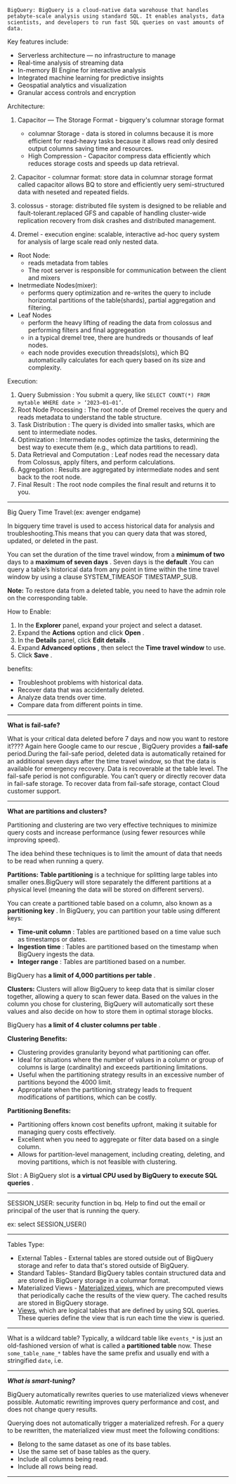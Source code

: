     BigQuery: BigQuery is a cloud-native data warehouse that handles petabyte-scale analysis using standard SQL. It enables analysts, data scientists, and developers to run fast SQL queries on vast amounts of data.

Key features include:

* Serverless architecture — no infrastructure to manage
* Real-time analysis of streaming data
* In-memory BI Engine for interactive analysis
* Integrated machine learning for predictive insights
* Geospatial analytics and visualization
* Granular access controls and encryption

Architecture:

1. Capacitor — The Storage Format - bigquery's columnar storage format
   * columnar Storage - data is stored in columns because it is more efficient for read-heavy tasks because it allows read only desired output columns saving time and resources.
   * High Compression - Capacitor compress data efficiently which reduces storage costs and speeds up data retrieval.


1. Capacitor - columnar format: store data in columnar storage format called capacitor allows BQ to store and efficiently uery semi-structured data with neseted and repeated fields.
2. colossus - storage: distributed file system is designed to be reliable and fault-tolerant.replaced GFS and capable of handling cluster-wide replication recovery from disk crashes and distributed management.
3. Dremel - execution engine: scalable, interactive ad-hoc query system for analysis of large scale read only nested data.

* Root Node:
  * reads metadata from tables
  * The root server is responsible for communication between the client and mixers
* Inetrmediate Nodes(mixer):
  * performs query optimization and re-writes the query to include horizontal partitions of the table(shards), partial aggregation and filtering.
* Leaf Nodes
  * perform the heavy lifting of reading the data from colossus and performing filters and final aggregeation
  * in a typical dremel tree, there are hundreds or thousands of leaf nodes.
  * each node provides execution threads(slots), which BQ automatically calculates for each query based on its size and complexity.

Execution:

1. Query Submission : You submit a query, like `SELECT COUNT(*) FROM mytable WHERE date > ‘2023–01–01’`.
2. Root Node Processing : The root node of Dremel receives the query and reads metadata to understand the table structure.
3. Task Distribution : The query is divided into smaller tasks, which are sent to intermediate nodes.
4. Optimization : Intermediate nodes optimize the tasks, determining the best way to execute them (e.g., which data partitions to read).
5. Data Retrieval and Computation : Leaf nodes read the necessary data from Colossus, apply filters, and perform calculations.
6. Aggregation : Results are aggregated by intermediate nodes and sent back to the root node.
7. Final Result : The root node compiles the final result and returns it to you.

---

Big Query Time Travel:(ex: avenger endgame)

In bigquery time travel is used to access historical data for analysis and troubleshooting.This means that you can query data that was stored, updated, or deleted in the past.

You can set the duration of the time travel window, from a **minimum of two** days to a  **maximum of seven days** . Seven days is the  **default** .You can query a table’s historical data from any point in time within the time travel window by using a clause SYSTEM_TIMEASOF TIMESTAMP_SUB.

**Note:** To restore data from a deleted table, you need to have the admin role on the corresponding table.

How to Enable:

1. In the **Explorer** panel, expand your project and select a dataset.
2. Expand the **Actions** option and click  **Open** .
3. In the **Details** panel, click  **Edit details** .
4. Expand  **Advanced options** , then select the **Time travel window** to use.
5. Click  **Save** .

benefits:

* Troubleshoot problems with historical data.
* Recover data that was accidentally deleted.
* Analyze data trends over time.
* Compare data from different points in time.

---

**What is fail-safe?**

What is your critical data deleted before 7 days and now you want to restore it???? Again here Google came to our rescue , BigQuery provides a **fail-safe** period.During the fail-safe period, deleted data is automatically retained for an additional seven days after the time travel window, so that the data is available for emergency recovery. Data is recoverable at the table level. The fail-safe period is not configurable. You can’t query or directly recover data in fail-safe storage. To recover data from fail-safe storage, contact Cloud customer support.

---

**What are partitions and clusters?**

Partitioning and clustering are two very effective techniques to minimize query costs and increase performance (using fewer resources while improving speed).

The idea behind these techniques is to limit the amount of data that needs to be read when running a query.

**Partitions:** **Table partitioning** is a technique for splitting large tables into smaller ones.BigQuery will store separately the different partitions at a physical level (meaning the data will be stored on different servers).

You can create a partitioned table based on a column, also known as a  **partitioning key** . In BigQuery, you can partition your table using different keys:

* **Time-unit column** : Tables are partitioned based on a time value such as timestamps or dates.
* **Ingestion time** : Tables are partitioned based on the timestamp when BigQuery ingests the data.
* **Integer range** : Tables are partitioned based on a number.

BigQuery has  **a limit of 4,000 partitions per table** .

**Clusters:** Clusters will allow BigQuery to keep data that is similar closer together, allowing a query to scan fewer data. Based on the values in the column you chose for clustering, BigQuery will automatically sort these values and also decide on how to store them in optimal storage blocks.

BigQuery has  **a limit of 4 cluster columns per table** .

**Clustering Benefits:**

* Clustering provides granularity beyond what partitioning can offer.
* Ideal for situations where the number of values in a column or group of columns is large (cardinality) and exceeds partitioning limitations.
* Useful when the partitioning strategy results in an excessive number of partitions beyond the 4000 limit.
* Appropriate when the partitioning strategy leads to frequent modifications of partitions, which can be costly.

**Partitioning Benefits:**

* Partitioning offers known cost benefits upfront, making it suitable for managing query costs effectively.
* Excellent when you need to aggregate or filter data based on a single column.
* Allows for partition-level management, including creating, deleting, and moving partitions, which is not feasible with clustering.

Slot : A BigQuery slot is  **a virtual CPU used by BigQuery to execute SQL queries** .

---

SESSION_USER: security function in bq. Help to find out the email or principal of the user that is running the query.

ex: select SESSION_USER()

---

Tables Type:

* External Tables - External tables are stored outside out of BigQuery storage and refer to data that's stored outside of BigQuery.
* Standard Tables- Standard BigQuery tables contain structured data and are stored in BigQuery storage in a columnar format.
* Materialized Views - [Materialized views](https://cloud.google.com/bigquery/docs/materialized-views-intro), which are precomputed views that periodically cache the results of the view query. The cached
  results are stored in BigQuery storage.
* [Views](https://cloud.google.com/bigquery/docs/views-intro), which are logical tables that are defined by using SQL queries. These queries define the view that is run each time the view is queried.

---

What is a wildcard table? Typically, a wildcard table like `events_*` is just an old-fashioned version of what is called a **partitioned table** now. These `some_table_name_*` tables have the same prefix and usually end with a stringified `date`, i.e.

---

***What is smart-tuning?***

BigQuery automatically rewrites queries to use materialized views whenever possible. Automatic rewriting improves query performance and cost, and does not change query results.

Querying does not automatically trigger a materialized refresh. For a query to be rewritten, the materialized view must meet the following conditions:

* Belong to the same dataset as one of its base tables.
* Use the same set of base tables as the query.
* Include all columns being read.
* Include all rows being read.

---
